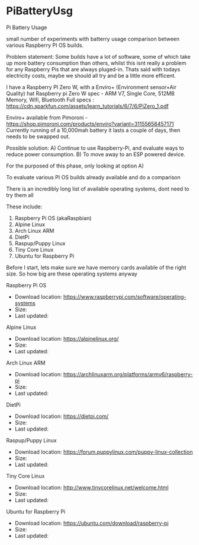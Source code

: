 # PiBatteryUsg
Pi Battery Usage

small number of experiments with batterry usage comparison between various Raspberry PI OS builds.

Problem statement:
Some builds have a lot of software, some of which take up more battery consumption than others, whilst this isnt really a problem for any Raspberry Pis that are always pluged-in. Thats said with todays electricity costs, maybe we should all try and be a little more efficent.

I have a Raspberry PI Zero W, with a Enviro+ (Environment sensor+Air Quality) hat 
Raspberry pi Zero W spec - ARM V7, Single Core, 512MB Memory, Wifi, Bluetooth
Full specs : https://cdn.sparkfun.com/assets/learn_tutorials/6/7/6/PiZero_1.pdf

Enviro+ available from Pimoroni  - https://shop.pimoroni.com/products/enviro?variant=31155658457171
Currently running of a 10,000mah battery it lasts a couple of days, then needs to be swapped out.

Possible solution:
A) Continue to use Raspberry-Pi, and evaluate ways to reduce power consumption.
B) To move away to an ESP powered device.

For the purposed of this phase, only looking at option A)

To evaluate various PI OS builds already available and do a comparison

There is an incredibly long list of available operating systems, dont need to try them all

These include:
1) Raspberry Pi OS (akaRaspbian)
2) Alpine Linux
3) Arch Linux ARM
4) DietPi
5) Raspup/Puppy Linux
6) Tiny Core Linux
7) Ubuntu for Raspberry Pi

Before I start, lets make sure we have memory cards available of the right size.
So how big are these operating systems anyway

Raspberry Pi OS
- Download location: https://www.raspberrypi.com/software/operating-systems
- Size:
- Last updated:

Alpine Linux
- Download location: https://alpinelinux.org/
- Size:
- Last updated:
  
Arch Linux ARM
- Download location: https://archlinuxarm.org/platforms/armv6/raspberry-pi
- Size:
- Last updated:

DietPi
- Download location: https://dietpi.com/
- Size:
- Last updated:

Raspup/Puppy Linux
- Download location: https://forum.puppylinux.com/puppy-linux-collection
- Size:
- Last updated:

Tiny Core Linux
- Download location: http://www.tinycorelinux.net/welcome.html
- Size:
- Last updated:

Ubuntu for Raspberry Pi
- Download location: https://ubuntu.com/download/raspberry-pi
- Size:
- Last updated:

